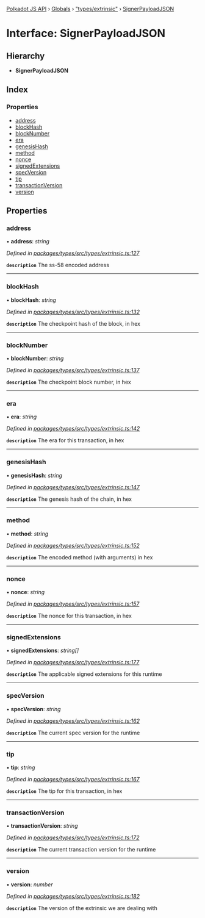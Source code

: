 [Polkadot JS API](../README.md) › [Globals](../globals.md) › ["types/extrinsic"](../modules/_types_extrinsic_.md) › [SignerPayloadJSON](_types_extrinsic_.signerpayloadjson.md)

# Interface: SignerPayloadJSON

## Hierarchy

* **SignerPayloadJSON**

## Index

### Properties

* [address](_types_extrinsic_.signerpayloadjson.md#address)
* [blockHash](_types_extrinsic_.signerpayloadjson.md#blockhash)
* [blockNumber](_types_extrinsic_.signerpayloadjson.md#blocknumber)
* [era](_types_extrinsic_.signerpayloadjson.md#era)
* [genesisHash](_types_extrinsic_.signerpayloadjson.md#genesishash)
* [method](_types_extrinsic_.signerpayloadjson.md#method)
* [nonce](_types_extrinsic_.signerpayloadjson.md#nonce)
* [signedExtensions](_types_extrinsic_.signerpayloadjson.md#signedextensions)
* [specVersion](_types_extrinsic_.signerpayloadjson.md#specversion)
* [tip](_types_extrinsic_.signerpayloadjson.md#tip)
* [transactionVersion](_types_extrinsic_.signerpayloadjson.md#transactionversion)
* [version](_types_extrinsic_.signerpayloadjson.md#version)

## Properties

###  address

• **address**: *string*

*Defined in [packages/types/src/types/extrinsic.ts:127](https://github.com/polkadot-js/api/blob/dac1df35de/packages/types/src/types/extrinsic.ts#L127)*

**`description`** The ss-58 encoded address

___

###  blockHash

• **blockHash**: *string*

*Defined in [packages/types/src/types/extrinsic.ts:132](https://github.com/polkadot-js/api/blob/dac1df35de/packages/types/src/types/extrinsic.ts#L132)*

**`description`** The checkpoint hash of the block, in hex

___

###  blockNumber

• **blockNumber**: *string*

*Defined in [packages/types/src/types/extrinsic.ts:137](https://github.com/polkadot-js/api/blob/dac1df35de/packages/types/src/types/extrinsic.ts#L137)*

**`description`** The checkpoint block number, in hex

___

###  era

• **era**: *string*

*Defined in [packages/types/src/types/extrinsic.ts:142](https://github.com/polkadot-js/api/blob/dac1df35de/packages/types/src/types/extrinsic.ts#L142)*

**`description`** The era for this transaction, in hex

___

###  genesisHash

• **genesisHash**: *string*

*Defined in [packages/types/src/types/extrinsic.ts:147](https://github.com/polkadot-js/api/blob/dac1df35de/packages/types/src/types/extrinsic.ts#L147)*

**`description`** The genesis hash of the chain, in hex

___

###  method

• **method**: *string*

*Defined in [packages/types/src/types/extrinsic.ts:152](https://github.com/polkadot-js/api/blob/dac1df35de/packages/types/src/types/extrinsic.ts#L152)*

**`description`** The encoded method (with arguments) in hex

___

###  nonce

• **nonce**: *string*

*Defined in [packages/types/src/types/extrinsic.ts:157](https://github.com/polkadot-js/api/blob/dac1df35de/packages/types/src/types/extrinsic.ts#L157)*

**`description`** The nonce for this transaction, in hex

___

###  signedExtensions

• **signedExtensions**: *string[]*

*Defined in [packages/types/src/types/extrinsic.ts:177](https://github.com/polkadot-js/api/blob/dac1df35de/packages/types/src/types/extrinsic.ts#L177)*

**`description`** The applicable signed extensions for this runtime

___

###  specVersion

• **specVersion**: *string*

*Defined in [packages/types/src/types/extrinsic.ts:162](https://github.com/polkadot-js/api/blob/dac1df35de/packages/types/src/types/extrinsic.ts#L162)*

**`description`** The current spec version for the runtime

___

###  tip

• **tip**: *string*

*Defined in [packages/types/src/types/extrinsic.ts:167](https://github.com/polkadot-js/api/blob/dac1df35de/packages/types/src/types/extrinsic.ts#L167)*

**`description`** The tip for this transaction, in hex

___

###  transactionVersion

• **transactionVersion**: *string*

*Defined in [packages/types/src/types/extrinsic.ts:172](https://github.com/polkadot-js/api/blob/dac1df35de/packages/types/src/types/extrinsic.ts#L172)*

**`description`** The current transaction version for the runtime

___

###  version

• **version**: *number*

*Defined in [packages/types/src/types/extrinsic.ts:182](https://github.com/polkadot-js/api/blob/dac1df35de/packages/types/src/types/extrinsic.ts#L182)*

**`description`** The version of the extrinsic we are dealing with
